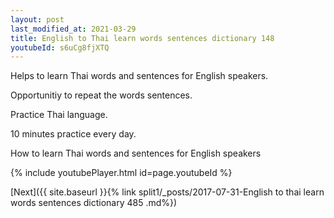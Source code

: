 ```yaml
---
layout: post
last_modified_at: 2021-03-29
title: English to Thai learn words sentences dictionary 148 
youtubeId: s6uCg8fjXTQ
---
```

 
 
Helps to learn Thai words and sentences for English speakers.

Opportunitiy to repeat the words sentences. 

Practice Thai language. 
 
10 minutes practice every day. 
 
How to learn Thai words and sentences for English speakers 
 
{% include youtubePlayer.html id=page.youtubeId %}
 
 
[Next]({{ site.baseurl }}{% link  split1/_posts/2017-07-31-English to thai learn words sentences dictionary 485 .md%})
 
